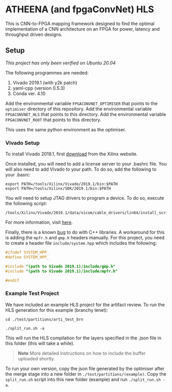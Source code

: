 # ATHEENA (and fpgaConvNet) HLS

This is CNN-to-FPGA mapping framework designed to find the optimal implementation of a CNN architecture on an FPGA for power, latency and throughput driven designs.

## Setup

_This project has only been verified on Ubuntu 20.04_

The following programmes are needed:

1. Vivado 2019.1 (with y2k patch)
2. yaml-cpp (version 0.5.3)
3. Conda ver. 4.10

Add the environmental variable `FPGACONVNET_OPTIMISER` that points to the `optimiser` directory of this repository.
Add the environmental variable `FPGACONVNET_HLS` that points to this directory.
Add the environmental variable `FPGACONVNET_ROOT` that points to this directory.

This uses the same python environment as the optimiser.

### Vivado Setup

To install Vivado 2019.1, first [download](https://www.xilinx.com/support/download/index.html/content/xilinx/en/downloadNav/vivado-design-tools/2019-1.html) from the Xilinx website.

Once installed, you will need to add a license server to your .bashrc file. You will also need to add Vivado to your path. To do so, add the following to your .basrc:

```
export PATH=/tools/Xilinx/Vivado/2019.1/bin:$PATH
export PATH=/tools/Xilinx/SDK/2019.1/bin:$PATH
```

You will need to setup JTAG drivers to program a device. To do so, execute the following script:

```
/tools/Xilinx/Vivado/2019.1/data/xicom/cable_drivers/lin64/install_script/install_drivers/install_drivers
```

For more information, visit [here](https://www.xilinx.com/support/answers/59128.html).

Finally, there is a known [bug](http://svn.clifford.at/handicraft/2017/vivadobugs/vivadobug04.txt) to do with C++ libraries. A workaround for this is adding the `mpfr.h` and `gmp.h` headers manually. For this project, you need to create a header file `include/system.hpp` which includes the following:

```C
#ifndef SYSTEM_HPP_
#define SYSTEM_HPP_

#include "(path to Vivado 2019.1)/include/gmp.h"
#include "(path to Vivado 2019.1)/include/mpfr.h"

#endif
```

### Example Test Project

We have included an example HLS project for the artifact review. To run the HLS generation for this example (branchy lenet):

```
cd ./test/partitions/arti_test_brn

./split_run.sh -a
```

This will run the HLS compilation for the layers specified in the .json file in this folder (this will take a while).
> **Note** More detailed instructions on how to include the buffer uploaded shortly.

To run your own version, copy the json file generated by the optimiser after the merge stage into a new folder in `./test/partitions/(example)`.
Copy the `split_run.sh` script into this new folder (example) and run `./split_run.sh -a`.
